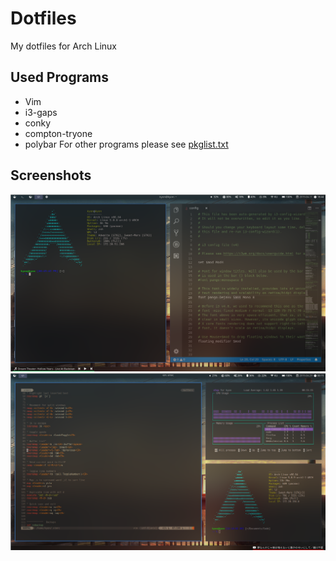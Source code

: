 # Dotfiles

My dotfiles for Arch Linux

## Used Programs

- Vim
- i3-gaps
- conky
- compton-tryone
- polybar
 For other programs please see [pkglist.txt](pkglist.txt)

## Screenshots

![Alt text](demo.png?raw=true "Demo")
![Alt text](demo1.png?raw=true "Demo1")
